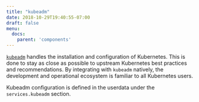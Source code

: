 ```yaml
---
title: "kubeadm"
date: 2018-10-29T19:40:55-07:00
draft: false
menu:
  docs:
    parent: 'components'
---
```


[`kubeadm`](https://github.com/kubernetes/kubernetes/tree/master/cmd/kubeadm) handles the installation and configuration of Kubernetes.
This is done to stay as close as possible to upstream Kubernetes best practices and recommendations.
By integrating with `kubeadm` natively, the development and operational ecosystem is familiar to all Kubernetes users.

Kubeadm configuration is defined in the userdata under the `services.kubeadm` section.
